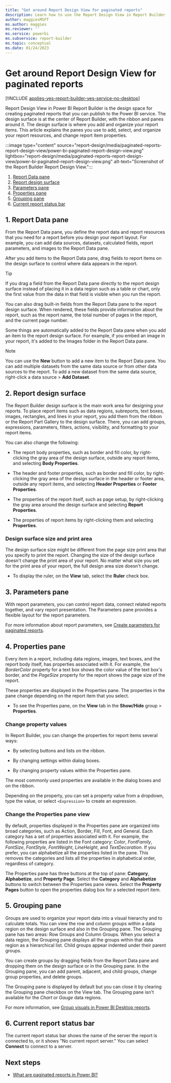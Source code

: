 ```yaml
---
title: "Get around Report Design View for paginated reports"
description: Learn how to use the Report Design View in Report Builder to create paginated reports that you can publish in the Power BI service.  
author: maggiesMSFT
ms.author: maggies
ms.reviewer: ''
ms.service: powerbi
ms.subservice: report-builder
ms.topic: conceptual
ms.date: 01/24/2023
---
```


# Get around Report Design View for paginated reports

[!INCLUDE [applies-yes-report-builder-yes-service-no-desktop](../includes/applies-yes-report-builder-yes-service-no-desktop.md)] 

Report Design View in Power BI Report Builder is the design space for creating paginated reports that you can publish to the Power BI service. The design surface is at the center of Report Builder, with the ribbon and panes around it. The design surface is where you add and organize your report items. This article explains the panes you use to add, select, and organize your report resources, and change report item properties.  

:::image type="content" source="report-design/media/paginated-reports-report-design-view/power-bi-paginated-report-design-view.png" lightbox="report-design/media/paginated-reports-report-design-view/power-bi-paginated-report-design-view.png" alt-text="Screenshot of the Report Builder Report Design View.":::

1. [Report Data pane](#1-report-data-pane) 
2. [Report design surface](#2-report-design-surface)  
3. [Parameters pane](#3-parameters-pane) 
4. [Properties pane](#4-properties-pane) 
5. [Grouping pane](#5-grouping-pane) 
6. [Current report status bar](#6-current-report-status-bar)  
  
## 1. Report Data pane  
From the Report Data pane, you define the report data and report resources that you need for a report before you design your report layout. For example, you can add data sources, datasets, calculated fields, report parameters, and images to the Report Data pane.  
  
After you add items to the Report Data pane, drag fields to report items on the design surface to control where data appears in the report.  
  
> [!TIP]  
> If you drag a field from the Report Data pane directly to the report design surface instead of placing it in a data region such as a table or chart, only the first value from the data in that field is visible when you run the report.  
  
You can also drag built-in fields from the Report Data pane to the report design surface. When rendered, these fields provide information about the report, such as the report name, the total number of pages in the report, and the current page number.  
  
Some things are automatically added to the Report Data pane when you add an item to the report design surface. For example, if you embed an image in your report, it's added to the Images folder in the Report Data pane.  
  
> [!NOTE]  
> You can use the **New** button to add a new item to the Report Data pane. You can add multiple datasets from the same data source or from other data sources to the report. To add a new dataset from the same data source, right-click a data source > **Add Dataset**.  
  
## 2. Report design surface  
The Report Builder design surface is the main work area for designing your reports. To place report items such as data regions, subreports, text boxes, images, rectangles, and lines in your report, you add them from the ribbon or the Report Part Gallery to the design surface. There, you can add groups, expressions, parameters, filters, actions, visibility, and formatting to your report items.  
  
You can also change the following:  
  
- The report body properties, such as border and fill color, by right-clicking the gray area of the design surface, outside any report items, and selecting **Body Properties**.  
  
- The header and footer properties, such as border and fill color, by right-clicking the gray area of the design surface in the header or footer area, outside any report items, and selecting **Header Properties** or **Footer Properties**.  
  
- The properties of the report itself, such as page setup, by right-clicking the gray area around the design surface and selecting **Report Properties**.  
  
- The properties of report items by right-clicking them and selecting **Properties**.  
  
### Design surface size and print area  
The design surface size might be different from the page size print area that you specify to print the report. Changing the size of the design surface doesn't change the print area of your report. No matter what size you set for the print area of your report, the full design area size doesn't change.
  
- To display the ruler, on the **View** tab, select the **Ruler** check box.  
  
## 3. Parameters pane  
With report parameters, you can control report data, connect related reports together, and vary report presentation. The Parameters pane provides a flexible layout for the report parameters.  
  
For more information about report parameters, see [Create parameters for paginated reports](parameters/paginated-reports-create-parameters.md).
  
## 4. Properties pane
Every item in a report, including data regions, images, text boxes, and the report body itself, has properties associated with it. For example, the *BorderColor* property for a text box shows the color value of the text box's border, and the *PageSize* property for the report shows the page size of the report.  
  
These properties are displayed in the Properties pane. The properties in the pane change depending on the report item that you select.  
  
- To see the Properties pane, on the **View** tab in the **Show/Hide** group > **Properties**.  
  
### Change property values  
In Report Builder, you can change the properties for report items several ways:  
  
- By selecting buttons and lists on the ribbon.  
  
- By changing settings within dialog boxes.  
  
- By changing property values within the Properties pane.  
  
The most commonly used properties are available in the dialog boxes and on the ribbon.  
  
Depending on the property, you can set a property value from a dropdown, type the value, or select `<Expression>` to create an expression.  
  
### Change the Properties pane view  
By default, properties displayed in the Properties pane are organized into broad categories, such as Action, Border, Fill, Font, and General. Each category has a set of properties associated with it. For example, the following properties are listed in the Font category: *Color*, *FontFamily*, *FontSize*, *FontStyle*, *FontWeight*, *LineHeight*, and *TextDecoration*. If you prefer, you can alphabetize all the properties listed in the pane. This removes the categories and lists all the properties in alphabetical order, regardless of category.  
  
The Properties pane has three buttons at the top of pane: **Category**, **Alphabetize**, and **Property Page**. Select the **Category** and **Alphabetize** buttons to switch between the Properties pane views. Select the **Property Pages** button to open the properties dialog box for a selected report item.  
  
## 5. Grouping pane

Groups are used to organize your report data into a visual hierarchy and to calculate totals. You can view the row and column groups within a data region on the design surface and also in the Grouping pane. The Grouping pane has two areas: Row Groups and Column Groups. When you select a data region, the Grouping pane displays all the groups within that data region as a hierarchical list. Child groups appear indented under their parent groups.  
  
You can create groups by dragging fields from the Report Data pane and dropping them on the design surface or in the Grouping pane. In the Grouping pane, you can add parent, adjacent, and child groups, change group properties, and delete groups.  
  
The Grouping pane is displayed by default but you can close it by clearing the Grouping pane checkbox on the View tab. The Grouping pane isn't available for the *Chart* or *Gauge* data regions.  
  
For more information, see [Group visuals in Power BI Desktop reports](../create-reports/desktop-grouping-visuals.md).  
  
## 6. Current report status bar

The current report status bar shows the name of the server the report is connected to, or it shows "No current report server." You can select **Connect** to connect to a server.

## Next steps

- [What are paginated reports in Power BI?](paginated-reports-report-builder-power-bi.md) 

